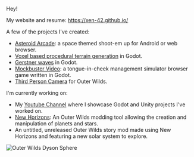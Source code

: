 Hey!

My website and resume: https://xen-42.github.io/

A few of the projects I've created:
- [Asteroid Arcade](https://github.com/xen-42/Asteroid-Arcade): a space themed shoot-em up for Android or web browser.
- [Voxel based procedural terrain generation](https://github.com/xen-42/Minecraft-Clone) in Godot.
- [Gerstner waves](https://github.com/xen-42/godot-waves-buoyancy) in Godot.
- [Mockbuster Video](https://github.com/xen-42/MockbusterVideo): a tongue-in-cheek management simulator browser game written in Godot.
- [Third Person Camera](https://github.com/xen-42/outer-wilds-third-person-camera) for Outer Wilds.

I'm currently working on:
- My [Youtube Channel](https://www.youtube.com/c/xen-dev/videos) where I showcase Godot and Unity projects I've worked on.
- [New Horizons](https://github.com/xen-42/outer-wilds-new-horizons): An Outer Wilds modding tool allowing the creation and manipulation of planets and stars.
- An untitled, unreleased Outer Wilds story mod made using New Horizons and featuring a new solar system to explore.

![Outer Wilds Dyson Sphere](https://user-images.githubusercontent.com/22628069/150701235-8c0a0499-c7fb-4a48-bf26-3fc3448d8106.png)
